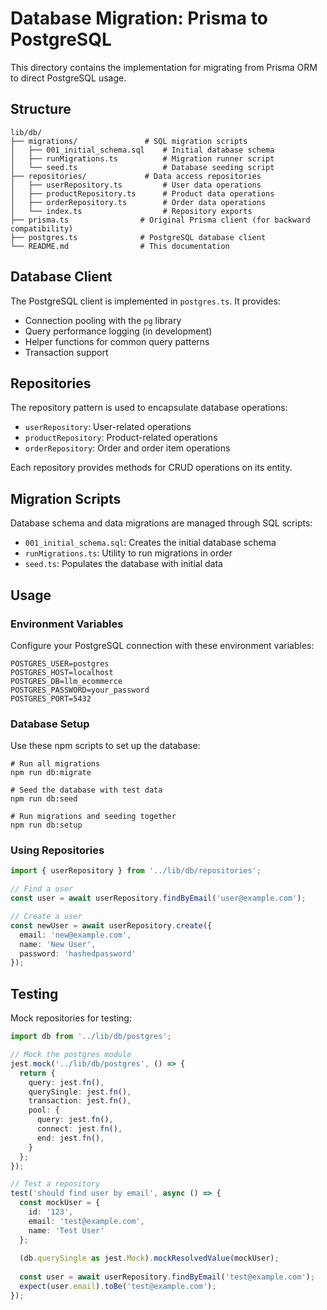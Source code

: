 # Database Migration: Prisma to PostgreSQL

This directory contains the implementation for migrating from Prisma ORM to direct PostgreSQL usage.

## Structure

```
lib/db/
├── migrations/               # SQL migration scripts
│   ├── 001_initial_schema.sql    # Initial database schema
│   ├── runMigrations.ts          # Migration runner script
│   └── seed.ts                   # Database seeding script
├── repositories/             # Data access repositories
│   ├── userRepository.ts         # User data operations
│   ├── productRepository.ts      # Product data operations
│   ├── orderRepository.ts        # Order data operations
│   └── index.ts                  # Repository exports
├── prisma.ts                # Original Prisma client (for backward compatibility)
├── postgres.ts              # PostgreSQL database client
└── README.md                # This documentation
```

## Database Client

The PostgreSQL client is implemented in `postgres.ts`. It provides:

- Connection pooling with the `pg` library
- Query performance logging (in development)
- Helper functions for common query patterns
- Transaction support

## Repositories

The repository pattern is used to encapsulate database operations:

- `userRepository`: User-related operations
- `productRepository`: Product-related operations
- `orderRepository`: Order and order item operations

Each repository provides methods for CRUD operations on its entity.

## Migration Scripts

Database schema and data migrations are managed through SQL scripts:

- `001_initial_schema.sql`: Creates the initial database schema
- `runMigrations.ts`: Utility to run migrations in order
- `seed.ts`: Populates the database with initial data

## Usage

### Environment Variables

Configure your PostgreSQL connection with these environment variables:

```
POSTGRES_USER=postgres
POSTGRES_HOST=localhost
POSTGRES_DB=llm_ecommerce
POSTGRES_PASSWORD=your_password
POSTGRES_PORT=5432
```

### Database Setup

Use these npm scripts to set up the database:

```
# Run all migrations
npm run db:migrate

# Seed the database with test data
npm run db:seed

# Run migrations and seeding together
npm run db:setup
```

### Using Repositories

```typescript
import { userRepository } from '../lib/db/repositories';

// Find a user
const user = await userRepository.findByEmail('user@example.com');

// Create a user
const newUser = await userRepository.create({
  email: 'new@example.com',
  name: 'New User',
  password: 'hashedpassword'
});
```

## Testing

Mock repositories for testing:

```typescript
import db from '../lib/db/postgres';

// Mock the postgres module
jest.mock('../lib/db/postgres', () => {
  return {
    query: jest.fn(),
    querySingle: jest.fn(),
    transaction: jest.fn(),
    pool: {
      query: jest.fn(),
      connect: jest.fn(),
      end: jest.fn(),
    }
  };
});

// Test a repository
test('should find user by email', async () => {
  const mockUser = {
    id: '123',
    email: 'test@example.com',
    name: 'Test User'
  };
  
  (db.querySingle as jest.Mock).mockResolvedValue(mockUser);
  
  const user = await userRepository.findByEmail('test@example.com');
  expect(user.email).toBe('test@example.com');
});
```